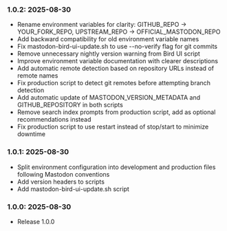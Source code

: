 ### 1.0.2: 2025-08-30

* Rename environment variables for clarity: GITHUB_REPO → YOUR_FORK_REPO, UPSTREAM_REPO → OFFICIAL_MASTODON_REPO
* Add backward compatibility for old environment variable names
* Fix mastodon-bird-ui-update.sh to use --no-verify flag for git commits
* Remove unnecessary nightly version warning from Bird UI script
* Improve environment variable documentation with clearer descriptions
* Add automatic remote detection based on repository URLs instead of remote names
* Fix production script to detect git remotes before attempting branch detection
* Add automatic update of MASTODON_VERSION_METADATA and GITHUB_REPOSITORY in both scripts
* Remove search index prompts from production script, add as optional recommendations instead
* Fix production script to use restart instead of stop/start to minimize downtime

### 1.0.1: 2025-08-30

* Split environment configuration into development and production files following Mastodon conventions
* Add version headers to scripts
* Add mastodon-bird-ui-update.sh script

### 1.0.0: 2025-08-30

* Release 1.0.0
